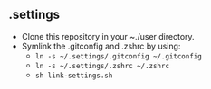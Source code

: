 ## .settings

- Clone this repository in your ~./user directory.
- Symlink the .gitconfig and .zshrc by using:
  - `ln -s ~/.settings/.gitconfig ~/.gitconfig`
  - `ln -s ~/.settings/.zshrc ~/.zshrc`
  - `sh link-settings.sh`
